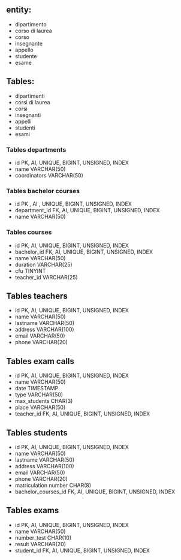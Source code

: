 <!-- 
Modellizzare la struttura di un database per memorizzare tutti i dati riguardanti una università:
- sono presenti diversi Dipartimenti (es.: Lettere e Filosofia, Matematica, Ingegneria ecc.);
- ogni Dipartimento offre più Corsi di Laurea (es.: Civiltà e Letterature Classiche, Informatica, Ingegneria Elettronica ecc..)
- ogni Corso di Laurea prevede diversi Corsi (es.: Letteratura Latina, Sistemi Operativi 1, Analisi Matematica 2 ecc.);
- ogni Corso può essere tenuto da diversi Insegnanti;
- ogni Corso prevede più appelli d'Esame;
- ogni Studente è iscritto ad un solo Corso di Laurea;
- ogni Studente può iscriversi a più appelli di Esame;
- per ogni appello d'Esame a cui lo Studente ha partecipato, è necessario memorizzare il voto ottenuto, anche se non sufficiente.
Pensiamo a quali entità (tabelle) creare per il nostro database e cerchiamo poi di stabilirne le relazioni.
Infine, andiamo a definire le colonne e i tipi di dato di ogni tabella.
 -->

## entity:
- dipartimento
- corso di laurea
- corso
- insegnante
- appello
- studente
- esame



 ## Tables:
- dipartimenti
- corsi di laurea
- corsi
- insegnanti 
- appelli 
- studenti 
- esami 

### Tables departments
- id  PK, AI, UNIQUE, BIGINT, UNSIGNED, INDEX
- name VARCHAR(50)
- coordinators VARCHAR(50)

### Tables bachelor courses 
- id PK , AI , UNIQUE, BIGINT, UNSIGNED, INDEX
- department_id   FK, AI, UNIQUE, BIGINT, UNSIGNED, INDEX
- name VARCHAR(50)

### Tables courses
- id  PK, AI, UNIQUE, BIGINT, UNSIGNED, INDEX
- bachelor_id FK, AI, UNIQUE, BIGINT, UNSIGNED, INDEX
- name VARCHAR(50)
- duration VARCHAR(25)
- cfu TINYINT
- teacher_id VARCHAR(25)

## Tables teachers
- id  PK, AI, UNIQUE, BIGINT, UNSIGNED, INDEX
- name VARCHAR(50)
- lastname VARCHAR(50)
- address VARCHAR(100)
- email VARCHAR(50)
- phone VARCHAR(20)

## Tables exam calls
- id  PK, AI, UNIQUE, BIGINT, UNSIGNED, INDEX
- name VARCHAR(50)
- date TIMESTAMP
- type VARCHAR(50)
- max_students CHAR(3)
- place VARCHAR(50)
- teacher_id FK, AI, UNIQUE, BIGINT, UNSIGNED, INDEX

## Tables students
- id PK, AI, UNIQUE, BIGINT, UNSIGNED, INDEX
- name VARCHAR(50)
- lastname VARCHAR(50)
- address VARCHAR(100)
- email VARCHAR(50)
- phone VARCHAR(20)
- matriculation number CHAR(8)
- bachelor_courses_id FK, AI, UNIQUE, BIGINT, UNSIGNED, INDEX

## Tables exams
- id PK, AI, UNIQUE, BIGINT, UNSIGNED, INDEX
- name VARCHAR(50)
- number_test CHAR(10)
- result VARCHAR(20)
- student_id FK, AI, UNIQUE, BIGINT, UNSIGNED, INDEX
